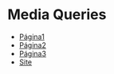 # Media Queries

- [Página1](pagina1.html)
- [Página2](pagina2.html)
- [Página3](pagina3.html)
- [Site](site.html)
